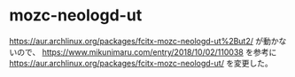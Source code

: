 # mozc-neologd-ut

https://aur.archlinux.org/packages/fcitx-mozc-neologd-ut%2But2/ が動かないので、 https://www.mikunimaru.com/entry/2018/10/02/110038 を参考に https://aur.archlinux.org/packages/fcitx-mozc-neologd-ut/ を変更した。
